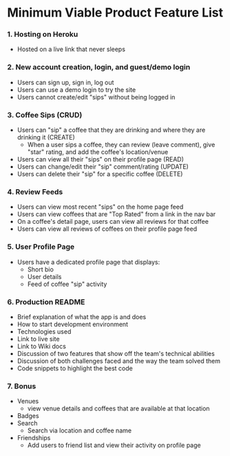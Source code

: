 # Minimum Viable Product Feature List

### 1. Hosting on Heroku
* Hosted on a live link that never sleeps

### 2. New account creation, login, and guest/demo login
* Users can sign up, sign in, log out
* Users can use a demo login to try the site
* Users cannot create/edit "sips" without being logged in

### 3. Coffee Sips (CRUD)
* Users can "sip" a coffee that they are drinking and where they are drinking it (CREATE)
    * When a user sips a coffee, they can review (leave comment), give "star" rating, and add the coffee's location/venue
* Users can view all their "sips" on their profile page (READ)
* Users can change/edit their "sip" comment/rating (UPDATE)
* Users can delete their "sip" for a specific coffee (DELETE)

### 4. Review Feeds
* Users can view most recent "sips" on the home page feed
* Users can view coffees that are "Top Rated" from a link in the nav bar
* On a coffee's detail page, users can view all reviews for that coffee
* Users can view all reviews of coffees on their profile page feed

### 5. User Profile Page
* Users have a dedicated profile page that displays:
    * Short bio
    * User details
    * Feed of coffee "sip" activity

### 6. Production README
* Brief explanation of what the app is and does
* How to start development environment
* Technologies used
* Link to live site
* Link to Wiki docs
* Discussion of two features that show off the team's technical abilities
* Discussion of both challenges faced and the way the team solved them
* Code snippets to highlight the best code

### 7. Bonus
* Venues
    * view venue details and coffees that are available at that location
* Badges
* Search
    * Search via location and coffee name
* Friendships
    * Add users to friend list and view their activity on profile page

